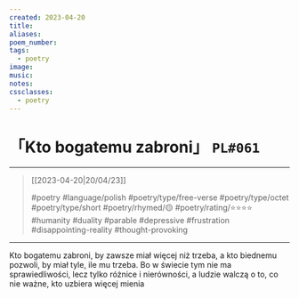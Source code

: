```yaml
---
created: 2023-04-20
title:
aliases:
poem_number:
tags:
  - poetry
image:
music:
notes:
cssclasses:
  - poetry
---
```

# 「Kto bogatemu zabroni」 `PL#061`

---

> [[2023-04-20|20/04/23]]
> 
> #poetry 
> #language/polish 
> #poetry/type/free-verse #poetry/type/octet #poetry/type/short 
> #poetry/rhymed/🟡 
> #poetry/rating/⭐⭐⭐⭐ 
> #humanity #duality #parable #depressive #frustration #disappointing-reality #thought-provoking 

---

Kto bogatemu zabroni,
by zawsze miał więcej niż trzeba,
a kto biednemu pozwoli,
by miał tyle, ile mu trzeba.
Bo w świecie tym nie ma sprawiedliwości,
lecz tylko różnice i nierówności,
a ludzie walczą o to, co nie ważne,
kto uzbiera więcej mienia